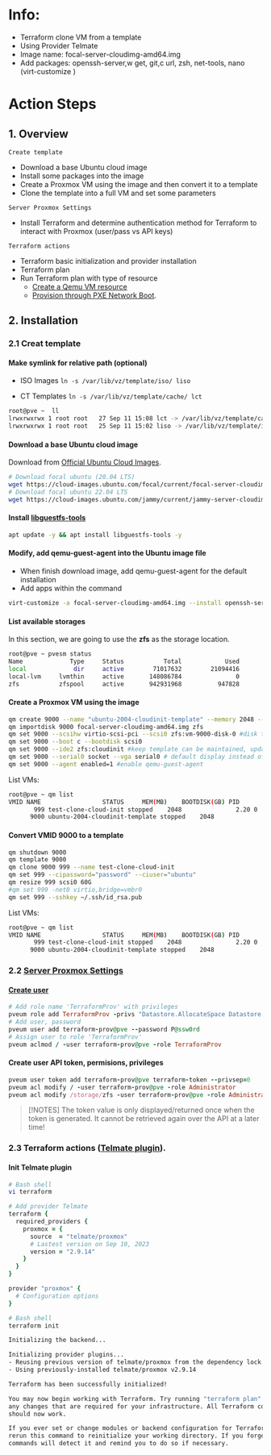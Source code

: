 
# Info:
+ Terraform clone VM from a template
+ Using Provider Telmate
+ Image name: focal-server-cloudimg-amd64.img
+ Add packages: openssh-server,w get, git,c url, zsh, net-tools, nano (virt-customize )
# Action Steps
## 1. Overview
`Create template`
+ Download a base Ubuntu cloud image
+ Install some packages into the image
+ Create a Proxmox VM using the image and then convert it to a template
+ Clone the template into a full VM and set some parameters

`Server Proxmox Settings` 
+ Install Terraform and determine authentication method for Terraform to interact with Proxmox (user/pass vs API keys)
  
`Terraform actions`
+ Terraform basic initialization and provider installation
+ Terraform plan
+ Run Terraform plan with type of resource
  + [Create a Qemu VM resource](https://registry.terraform.io/providers/Telmate/proxmox/latest/docs/resources/vm_qemu#create-a-qemu-vm-resource)
  + [Provision through PXE Network Boot](https://registry.terraform.io/providers/Telmate/proxmox/latest/docs/resources/vm_qemu#provision-through-pxe-network-boot).
  
## 2. Installation
### 2.1 Creat template
#### Make symlink for relative path (optional)
+ ISO Images
`ln -s /var/lib/vz/template/iso/ liso`

+ CT Templates
`ln -s /var/lib/vz/template/cache/ lct`
```bash
root@pve ~  ll
lrwxrwxrwx 1 root root   27 Sep 11 15:08 lct -> /var/lib/vz/template/cache//
lrwxrwxrwx 1 root root   25 Sep 11 15:02 liso -> /var/lib/vz/template/iso//
```
#### Download a base Ubuntu cloud image
Download from [Official Ubuntu Cloud Images](https://cloud-images.ubuntu.com/).

```bash
# Download focal ubuntu (20.04 LTS) 
wget https://cloud-images.ubuntu.com/focal/current/focal-server-cloudimg-amd64.img
# Download focal ubuntu 22.04 LTS
wget https://cloud-images.ubuntu.com/jammy/current/jammy-server-cloudimg-amd64.img 
```
#### Install [libguestfs-tools](https://www.libguestfs.org/)
```bash
apt update -y && apt install libguestfs-tools -y
```
#### Modify, add qemu-guest-agent into the Ubuntu image file
+ When finish download image, add qemu-guest-agent for the default installation
 + Add apps within the command
```bash
virt-customize -a focal-server-cloudimg-amd64.img --install openssh-server,wget,git,curl,zsh,net-tools,nano
```

#### List available storages
In this section, we are going to use the **zfs** as the storage location.
```bash
root@pve ~ pvesm status 
Name             Type     Status           Total            Used       Available        %
local             dir     active        71017632        21094416        46269996   29.70%
local-lvm     lvmthin     active       148086784               0       148086784    0.00%
zfs           zfspool     active       942931968          947828       941984140    0.10%
```
#### Create a Proxmox VM using the image
```bash
qm create 9000 --name "ubuntu-2004-cloudinit-template" --memory 2048 --cores 2 --net0 virtio,bridge=vmbr1 #vmbr0 as Bridge, vmbr1 as Host only
qm importdisk 9000 focal-server-cloudimg-amd64.img zfs
qm set 9000 --scsihw virtio-scsi-pci --scsi0 zfs:vm-9000-disk-0 #disk type, location storage to save
qm set 9000 --boot c --bootdisk scsi0
qm set 9000 --ide2 zfs:cloudinit #keep template can be maintained, updated using cloud-init
qm set 9000 --serial0 socket --vga serial0 # default display instead of serial console
qm set 9000 --agent enabled=1 #enable qemu-guest-agent
```
List VMs:
```bash
root@pve ~ qm list
VMID NAME                 STATUS     MEM(MB)    BOOTDISK(GB) PID       
       999 test-clone-cloud-init stopped    2048               2.20 0         
      9000 ubuntu-2004-cloudinit-template stopped    2048               2.20 0         
```

#### Convert VMID 9000 to a template
```bash
qm shutdown 9000
qm template 9000
qm clone 9000 999 --name test-clone-cloud-init
qm set 999 --cipassword="password" --ciuser="ubuntu"
qm resize 999 scsi0 60G
#qm set 999 -net0 virtio,bridge=vmbr0
qm set 999 --sshkey ~/.ssh/id_rsa.pub
```
List VMs:
```bash
root@pve ~ qm list
VMID NAME                 STATUS     MEM(MB)    BOOTDISK(GB) PID       
       999 test-clone-cloud-init stopped    2048               2.20 0         
      9000 ubuntu-2004-cloudinit-template stopped    2048               2.20 0  
```
### 2.2 [Server Proxmox Settings](https://developer.hashicorp.com/terraform/tutorials/aws-get-started/install-cli)
#### [Create user](https://registry.terraform.io/providers/Telmate/proxmox/latest/docs#creating-the-proxmox-user-and-role-for-terraform)
```ruby
# Add role name 'TerraformProv' with privileges
pveum role add TerraformProv -privs "Datastore.AllocateSpace Datastore.Audit Pool.Allocate Sys.Audit Sys.Console Sys.Modify VM.Allocate VM.Audit VM.Clone VM.Config.CDROM VM.Config.Cloudinit VM.Config.CPU VM.Config.Disk VM.Config.HWType VM.Config.Memory VM.Config.Network VM.Config.Options VM.Migrate VM.Monitor VM.PowerMgmt"
# Add user, password
pveum user add terraform-prov@pve --password P@ssw0rd
# Assign user to role 'TerraformProv'
pveum aclmod / -user terraform-prov@pve -role TerraformProv
```

#### Create user API token, permisions, privileges
```ruby
pveum user token add terraform-prov@pve terraform-token --privsep=0
pveum acl modify / -user terraform-prov@pve -role Administrator
pveum acl modify /storage/zfs -user terraform-prov@pve -role Administrator
```
> [!NOTES]
> The token value is only displayed/returned once when the token is generated. It cannot be retrieved again over the API at a later time!
<!-- terraform-prov@pve: user token
terraform-token: token id (token name)
--privsep=0: false, user and api has the same settings
-->
### 2.3 Terraform actions ([Telmate plugin](https://github.com/Telmate/terraform-provider-proxmox/blob/master/docs/guides/installation.md)).
#### Init Telmate plugin
```bash
# Bash shell
vi terraform
```
```ruby
# Add provider Telmate
terraform {
  required_providers {
    proxmox = {
      source  = "telmate/proxmox"
      # Lastest version on Sep 10, 2023
      version = "2.9.14"
    }
  }
}

provider "proxmox" {
  # Configuration options
}
```

```bash
# Bash shell
terraform init
```
```bash
Initializing the backend...

Initializing provider plugins...
- Reusing previous version of telmate/proxmox from the dependency lock file
- Using previously-installed telmate/proxmox v2.9.14

Terraform has been successfully initialized!

You may now begin working with Terraform. Try running "terraform plan" to see
any changes that are required for your infrastructure. All Terraform commands
should now work.

If you ever set or change modules or backend configuration for Terraform,
rerun this command to reinitialize your working directory. If you forget, other
commands will detect it and remind you to do so if necessary.
```
